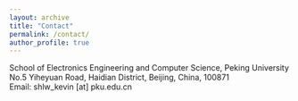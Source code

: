 ```yaml
---
layout: archive
title: "Contact"
permalink: /contact/
author_profile: true
---
```

School of Electronics Engineering and Computer Science, Peking University<br>
No.5 Yiheyuan Road, Haidian District, Beijing, China, 100871<br>
Email: shlw_kevin [at] pku.edu.cn

